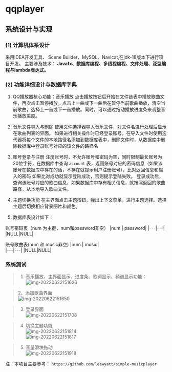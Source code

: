 # qqplayer
## 系统设计与实现

### (1) 计算机体系设计
采用IDEA开发工具、 Scene Builder、MySQL、Navicat,在jdk-18版本下进行项目开发。
主要涉及技术：
__Javafx、数据库编程、多线程编程、文件处理、泛型编程与lambda表达式。__

### (2) 功能详细设计与数据库字典

1.	QQ播放器核心功能：音乐播放
点击播放按钮后开始在文件链表中播放歌曲文件，再次点击暂停播放。点击上一曲或下一曲后在暂停当前歌曲播放，清空当前歌曲，选择上一首或下一首播放。同时，可以通过拖动播放进度条来调整音乐播放进度。

2. 音乐文件导入与删除
使用文件选择器导入音乐文件，对文件名进行处理后显示在歌曲列表的界面。
如果进行相关操作时已经登录账号，在导入文件时使用迭代器将每个文件的本地路径名添加到数据库表中，删除文件时，从数据库中删除数据库中登录账号对应的该文件的路径名

3. 账号登录与注册
注册账号时，不允许账号和密码为空，同时限制最长账号为20位字符，在数据库中查询 `account` 表，返回账号对应的密码信息（如果该账号在数据库中存在的话，不存在就提示用户注册账号），比对返回信息和输入的密码
如果比对成功就显示登陆成功，否则提示登陆失败。
登录成功后，查询该账号对应的歌曲信息，如果数据库中存有相关信息，就按照返回的歌曲路径，从本地导入歌曲文件。

4. 主题切换功能
在主界面点击主题按钮，弹出上下文菜单，进行主题选择。选择主题后切换相应背景图片和颜色。


5. 数据库表设计如下：

账号密码表（num 为主键，num和password非空）
|num | password|
|---|---|
|NULL|NULL|

账号歌曲表(num 和 music非空)
|num | music|    
|---|---|
|NULL|NULL|



### 系统测试
> 1. 音乐播放、主界面显示、进度条、歌词显示、频谱显示功能：    
![img-20220622151626](https://user-images.githubusercontent.com/100141391/179643747-76cfc75d-f401-45d2-ac68-6b2517746312.png)


> 2、添加歌曲界面     
![img-20220622151650](https://user-images.githubusercontent.com/100141391/179643795-04252f86-3d09-4aea-9f18-2c0dea5f82a2.png)

> 3. 登录界面    
![img-20220622151708](https://user-images.githubusercontent.com/100141391/179643837-1f68435b-ecce-4ba4-b0b1-c6cb3ace33d0.png)

> 4. 切换主题功能    
![img-20220622151814](https://user-images.githubusercontent.com/100141391/179644080-f1fdc493-6fee-4965-aefd-f0b53c34a934.png)   
![img-20220622151817](https://user-images.githubusercontent.com/100141391/179644100-1158f227-16bd-4326-b516-065cbef323cc.png)



> 5. 音量滑块拖动   
![img-20220622151918](https://user-images.githubusercontent.com/100141391/179643968-c8490ad5-8f08-4596-88e9-a300f099c53e.png)


注：本项目主要参考： `https://github.com/leewyatt/simple-musicplayer`
